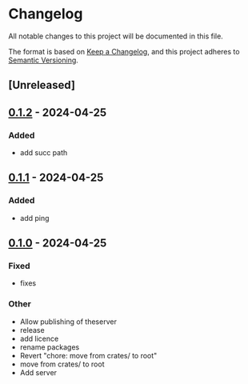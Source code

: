 # Changelog
All notable changes to this project will be documented in this file.

The format is based on [Keep a Changelog](https://keepachangelog.com/en/1.0.0/),
and this project adheres to [Semantic Versioning](https://semver.org/spec/v2.0.0.html).

## [Unreleased]

## [0.1.2](https://github.com/glennib/example-workspace-rs/compare/glennib-theserver-v0.1.1...glennib-theserver-v0.1.2) - 2024-04-25

### Added
- add succ path

## [0.1.1](https://github.com/glennib/example-workspace-rs/compare/glennib-theserver-v0.1.0...glennib-theserver-v0.1.1) - 2024-04-25

### Added
- add ping

## [0.1.0](https://github.com/glennib/example-workspace-rs/releases/tag/glennib-theserver-v0.1.0) - 2024-04-25

### Fixed
- fixes

### Other
- Allow publishing of theserver
- release
- add licence
- rename packages
- Revert "chore: move from crates/ to root"
- move from crates/ to root
- Add server
